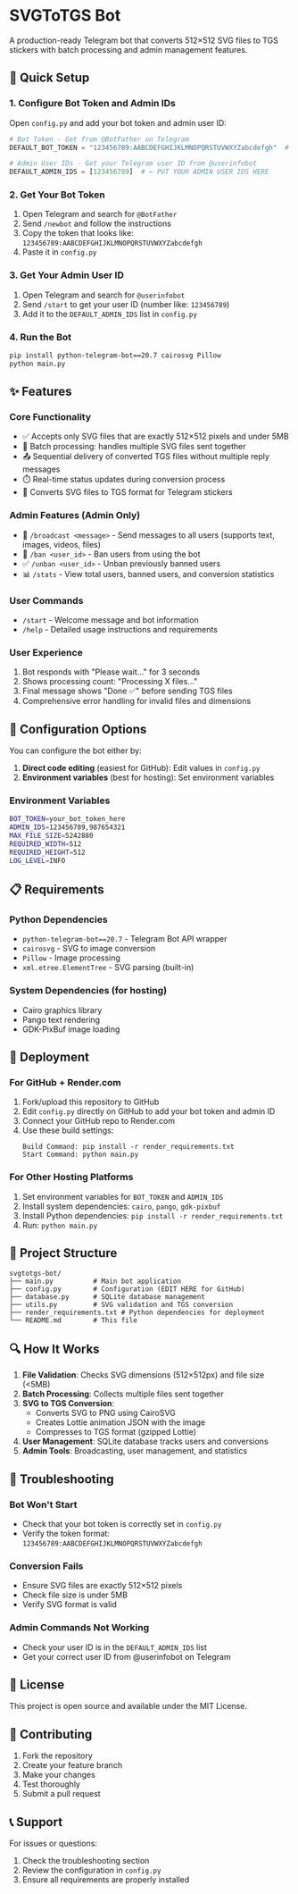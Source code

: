# SVGToTGS Bot

A production-ready Telegram bot that converts 512×512 SVG files to TGS stickers with batch processing and admin management features.

## 🚀 Quick Setup

### 1. Configure Bot Token and Admin IDs

Open `config.py` and add your bot token and admin user ID:

```python
# Bot Token - Get from @BotFather on Telegram
DEFAULT_BOT_TOKEN = "123456789:AABCDEFGHIJKLMNOPQRSTUVWXYZabcdefgh"  # ← PUT YOUR BOT TOKEN HERE

# Admin User IDs - Get your Telegram user ID from @userinfobot
DEFAULT_ADMIN_IDS = [123456789]  # ← PUT YOUR ADMIN USER IDS HERE
```

### 2. Get Your Bot Token
1. Open Telegram and search for `@BotFather`
2. Send `/newbot` and follow the instructions
3. Copy the token that looks like: `123456789:AABCDEFGHIJKLMNOPQRSTUVWXYZabcdefgh`
4. Paste it in `config.py`

### 3. Get Your Admin User ID
1. Open Telegram and search for `@userinfobot`
2. Send `/start` to get your user ID (number like: `123456789`)
3. Add it to the `DEFAULT_ADMIN_IDS` list in `config.py`

### 4. Run the Bot
```bash
pip install python-telegram-bot==20.7 cairosvg Pillow
python main.py
```

## ✨ Features

### Core Functionality
- ✅ Accepts only SVG files that are exactly 512×512 pixels and under 5MB
- 🔄 Batch processing: handles multiple SVG files sent together
- 📤 Sequential delivery of converted TGS files without multiple reply messages
- ⏱️ Real-time status updates during conversion process
- 🎨 Converts SVG files to TGS format for Telegram stickers

### Admin Features (Admin Only)
- 📢 `/broadcast <message>` - Send messages to all users (supports text, images, videos, files)
- 🚫 `/ban <user_id>` - Ban users from using the bot
- ✅ `/unban <user_id>` - Unban previously banned users
- 📊 `/stats` - View total users, banned users, and conversion statistics

### User Commands
- `/start` - Welcome message and bot information
- `/help` - Detailed usage instructions and requirements

### User Experience
1. Bot responds with "Please wait..." for 3 seconds
2. Shows processing count: "Processing X files..."
3. Final message shows "Done ✅" before sending TGS files
4. Comprehensive error handling for invalid files and dimensions

## 🔧 Configuration Options

You can configure the bot either by:
1. **Direct code editing** (easiest for GitHub): Edit values in `config.py`
2. **Environment variables** (best for hosting): Set environment variables

### Environment Variables
```bash
BOT_TOKEN=your_bot_token_here
ADMIN_IDS=123456789,987654321
MAX_FILE_SIZE=5242880
REQUIRED_WIDTH=512
REQUIRED_HEIGHT=512
LOG_LEVEL=INFO
```

## 📋 Requirements

### Python Dependencies
- `python-telegram-bot==20.7` - Telegram Bot API wrapper
- `cairosvg` - SVG to image conversion
- `Pillow` - Image processing
- `xml.etree.ElementTree` - SVG parsing (built-in)

### System Dependencies (for hosting)
- Cairo graphics library
- Pango text rendering
- GDK-PixBuf image loading

## 🚀 Deployment

### For GitHub + Render.com
1. Fork/upload this repository to GitHub
2. Edit `config.py` directly on GitHub to add your bot token and admin ID
3. Connect your GitHub repo to Render.com
4. Use these build settings:
   ```
   Build Command: pip install -r render_requirements.txt
   Start Command: python main.py
   ```

### For Other Hosting Platforms
1. Set environment variables for `BOT_TOKEN` and `ADMIN_IDS`
2. Install system dependencies: `cairo`, `pango`, `gdk-pixbuf`
3. Install Python dependencies: `pip install -r render_requirements.txt`
4. Run: `python main.py`

## 📁 Project Structure

```
svgtotgs-bot/
├── main.py          # Main bot application
├── config.py        # Configuration (EDIT HERE for GitHub)
├── database.py      # SQLite database management
├── utils.py         # SVG validation and TGS conversion
├── render_requirements.txt # Python dependencies for deployment
└── README.md        # This file
```

## 🔍 How It Works

1. **File Validation**: Checks SVG dimensions (512×512px) and file size (<5MB)
2. **Batch Processing**: Collects multiple files sent together
3. **SVG to TGS Conversion**: 
   - Converts SVG to PNG using CairoSVG
   - Creates Lottie animation JSON with the image
   - Compresses to TGS format (gzipped Lottie)
4. **User Management**: SQLite database tracks users and conversions
5. **Admin Tools**: Broadcasting, user management, and statistics

## 🐛 Troubleshooting

### Bot Won't Start
- Check that your bot token is correctly set in `config.py`
- Verify the token format: `123456789:AABCDEFGHIJKLMNOPQRSTUVWXYZabcdefgh`

### Conversion Fails
- Ensure SVG files are exactly 512×512 pixels
- Check file size is under 5MB
- Verify SVG format is valid

### Admin Commands Not Working
- Check your user ID is in the `DEFAULT_ADMIN_IDS` list
- Get your correct user ID from @userinfobot on Telegram

## 📄 License

This project is open source and available under the MIT License.

## 🤝 Contributing

1. Fork the repository
2. Create your feature branch
3. Make your changes
4. Test thoroughly
5. Submit a pull request

## 📞 Support

For issues or questions:
1. Check the troubleshooting section
2. Review the configuration in `config.py`
3. Ensure all requirements are properly installed
